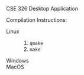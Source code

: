 CSE 326 Desktop Application

Compilation Instructions:
<dl>
<dt>Linux</dt>
<dd>
<ol>
<li><code>qmake</code></li>
<li><code>make</code></li>
</ol>
</dd>
<dt>Windows</dt>
<dd></dd>
<dt>MacOS</dt>
<dd></dd>
</dl>

